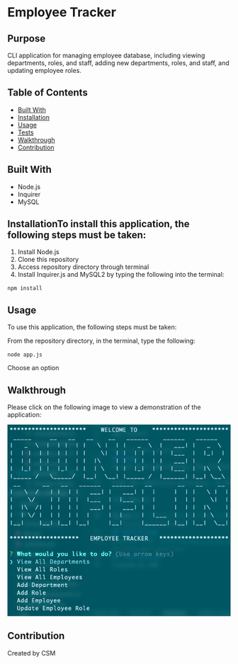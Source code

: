 # Employee Tracker
## Purpose
CLI application for managing employee database, including viewing departments, roles, and staff, adding new departments, roles, and staff, and updating employee roles.
## Table of Contents
- [Built With](#built-with)
- [Installation](#instalaltion)
- [Usage](#usage)
- [Tests](#tests)
- [Walkthrough](#walkthrough)
- [Contribution](#contribution)
## Built With
-  Node.js
- Inquirer
- MySQL
## InstallationTo install this application, the following steps must be taken:
1. Install Node.js
2. Clone this repository
3. Access repository directory through terminal
4. Install Inquirer.js and MySQL2 by typing the following into the terminal: 
```
npm install
```
## Usage
To use this application, the following steps must be taken:

From the repository directory, in the terminal, type the following:
```
node app.js
```
Choose an option
## Walkthrough
Please click on the following image to view a demonstration of the application: 

[![Walkthrough video](./assets/employee-tracker.png)](https://drive.google.com/file/d/1Hz35Bf26F6Utcj8-qgf9dPZJIX29Rq_0/view?usp=sharing)
## Contribution
Created by CSM